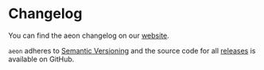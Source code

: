 # Changelog

You can find the aeon changelog on our [website](https://www.aeon-toolkit.org/en/stable/changelog.html).

`aeon` adheres to [Semantic Versioning](https://semver.org/spec/v2.0.0.html>) and the source code for
all [releases](https://github.com/aeon-toolkit/aeon/releases>) is available on GitHub.
